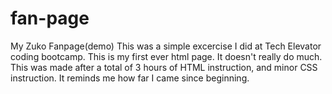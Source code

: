 # fan-page
My Zuko Fanpage(demo)
This was a simple excercise I did at Tech Elevator coding bootcamp. This is my first ever html page. It doesn't really do much.
This was made after a total of 3 hours of HTML instruction, and minor CSS instruction. It reminds me how far I came since beginning.
